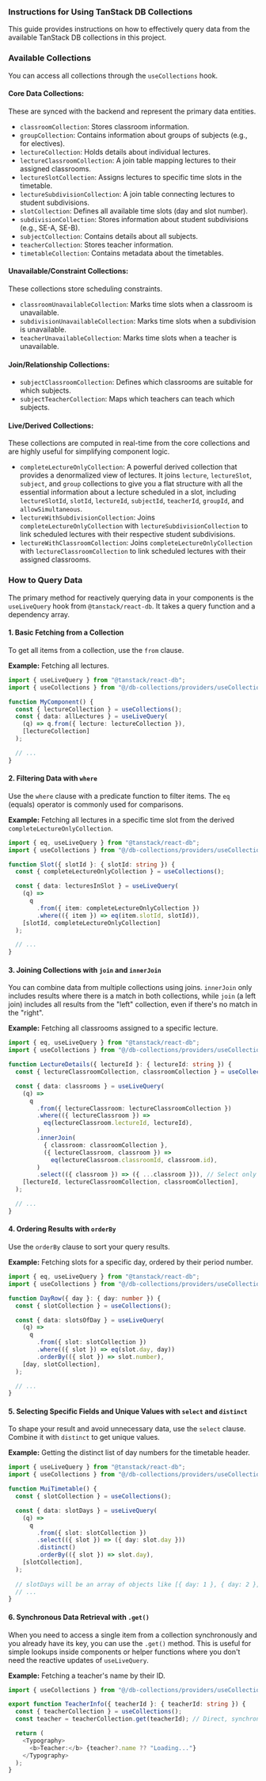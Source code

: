 ### Instructions for Using TanStack DB Collections

This guide provides instructions on how to effectively query data from the available TanStack DB collections in this project.

### Available Collections

You can access all collections through the `useCollections` hook.

#### **Core Data Collections:**
These are synced with the backend and represent the primary data entities.

*   `classroomCollection`: Stores classroom information.
*   `groupCollection`: Contains information about groups of subjects (e.g., for electives).
*   `lectureCollection`: Holds details about individual lectures.
*   `lectureClassroomCollection`: A join table mapping lectures to their assigned classrooms.
*   `lectureSlotCollection`: Assigns lectures to specific time slots in the timetable.
*   `lectureSubdivisionCollection`: A join table connecting lectures to student subdivisions.
*   `slotCollection`: Defines all available time slots (day and slot number).
*   `subdivisionCollection`: Stores information about student subdivisions (e.g., SE-A, SE-B).
*   `subjectCollection`: Contains details about all subjects.
*   `teacherCollection`: Stores teacher information.
*   `timetableCollection`: Contains metadata about the timetables.

#### **Unavailable/Constraint Collections:**
These collections store scheduling constraints.

*   `classroomUnavailableCollection`: Marks time slots when a classroom is unavailable.
*   `subdivisionUnavailableCollection`: Marks time slots when a subdivision is unavailable.
*   `teacherUnavailableCollection`: Marks time slots when a teacher is unavailable.

#### **Join/Relationship Collections:**

*   `subjectClassroomCollection`: Defines which classrooms are suitable for which subjects.
*   `subjectTeacherCollection`: Maps which teachers can teach which subjects.

#### **Live/Derived Collections:**
These collections are computed in real-time from the core collections and are highly useful for simplifying component logic.

*   `completeLectureOnlyCollection`: A powerful derived collection that provides a denormalized view of lectures. It joins `lecture`, `lectureSlot`, `subject`, and `group` collections to give you a flat structure with all the essential information about a lecture scheduled in a slot, including `lectureSlotId`, `slotId`, `lectureId`, `subjectId`, `teacherId`, `groupId`, and `allowSimultaneous`.
*   `lectureWithSubdivisionCollection`: Joins `completeLectureOnlyCollection` with `lectureSubdivisionCollection` to link scheduled lectures with their respective student subdivisions.
*   `lectureWithClassroomCollection`: Joins `completeLectureOnlyCollection` with `lectureClassroomCollection` to link scheduled lectures with their assigned classrooms.

### How to Query Data

The primary method for reactively querying data in your components is the `useLiveQuery` hook from `@tanstack/react-db`. It takes a query function and a dependency array.

#### **1. Basic Fetching from a Collection**

To get all items from a collection, use the `from` clause.

**Example:** Fetching all lectures.
```typescript
import { useLiveQuery } from "@tanstack/react-db";
import { useCollections } from "@/db-collections/providers/useCollections";

function MyComponent() {
  const { lectureCollection } = useCollections();
  const { data: allLectures } = useLiveQuery(
    (q) => q.from({ lecture: lectureCollection }),
    [lectureCollection]
  );

  // ...
}
```

#### **2. Filtering Data with `where`**

Use the `where` clause with a predicate function to filter items. The `eq` (equals) operator is commonly used for comparisons.

**Example:** Fetching all lectures in a specific time slot from the derived `completeLectureOnlyCollection`.
```typescript
import { eq, useLiveQuery } from "@tanstack/react-db";
import { useCollections } from "@/db-collections/providers/useCollections";

function Slot({ slotId }: { slotId: string }) {
  const { completeLectureOnlyCollection } = useCollections();

  const { data: lecturesInSlot } = useLiveQuery(
    (q) =>
      q
        .from({ item: completeLectureOnlyCollection })
        .where(({ item }) => eq(item.slotId, slotId)),
    [slotId, completeLectureOnlyCollection]
  );

  // ...
}
```

#### **3. Joining Collections with `join` and `innerJoin`**

You can combine data from multiple collections using joins. `innerJoin` only includes results where there is a match in both collections, while `join` (a left join) includes all results from the "left" collection, even if there's no match in the "right".

**Example:** Fetching all classrooms assigned to a specific lecture.
```typescript
import { eq, useLiveQuery } from "@tanstack/react-db";
import { useCollections } from "@/db-collections/providers/useCollections";

function LectureDetails({ lectureId }: { lectureId: string }) {
  const { lectureClassroomCollection, classroomCollection } = useCollections();

  const { data: classrooms } = useLiveQuery(
    (q) =>
      q
        .from({ lectureClassroom: lectureClassroomCollection })
        .where(({ lectureClassroom }) =>
          eq(lectureClassroom.lectureId, lectureId),
        )
        .innerJoin(
          { classroom: classroomCollection },
          ({ lectureClassroom, classroom }) =>
            eq(lectureClassroom.classroomId, classroom.id),
        )
        .select(({ classroom }) => ({ ...classroom })), // Select only the classroom data
    [lectureId, lectureClassroomCollection, classroomCollection],
  );

  // ...
}
```

#### **4. Ordering Results with `orderBy`**

Use the `orderBy` clause to sort your query results.

**Example:** Fetching slots for a specific day, ordered by their period number.
```typescript
import { eq, useLiveQuery } from "@tanstack/react-db";
import { useCollections } from "@/db-collections/providers/useCollections";

function DayRow({ day }: { day: number }) {
  const { slotCollection } = useCollections();

  const { data: slotsOfDay } = useLiveQuery(
    (q) =>
      q
        .from({ slot: slotCollection })
        .where(({ slot }) => eq(slot.day, day))
        .orderBy(({ slot }) => slot.number),
    [day, slotCollection],
  );

  // ...
}
```

#### **5. Selecting Specific Fields and Unique Values with `select` and `distinct`**

To shape your result and avoid unnecessary data, use the `select` clause. Combine it with `distinct` to get unique values.

**Example:** Getting the distinct list of day numbers for the timetable header.
```typescript
import { useLiveQuery } from "@tanstack/react-db";
import { useCollections } from "@/db-collections/providers/useCollections";

function MuiTimetable() {
  const { slotCollection } = useCollections();

  const { data: slotDays } = useLiveQuery(
    (q) =>
      q
        .from({ slot: slotCollection })
        .select(({ slot }) => ({ day: slot.day }))
        .distinct()
        .orderBy(({ slot }) => slot.day),
    [slotCollection],
  );
  
  // slotDays will be an array of objects like [{ day: 1 }, { day: 2 }, ...]
  // ...
}
```

#### **6. Synchronous Data Retrieval with `.get()`**

When you need to access a single item from a collection synchronously and you already have its key, you can use the `.get()` method. This is useful for simple lookups inside components or helper functions where you don't need the reactive updates of `useLiveQuery`.

**Example:** Fetching a teacher's name by their ID.
```typescript
import { useCollections } from "@/db-collections/providers/useCollections";

export function TeacherInfo({ teacherId }: { teacherId: string }) {
  const { teacherCollection } = useCollections();
  const teacher = teacherCollection.get(teacherId); // Direct, synchronous lookup

  return (
    <Typography>
      <b>Teacher:</b> {teacher?.name ?? "Loading..."}
    </Typography>
  );
}
```